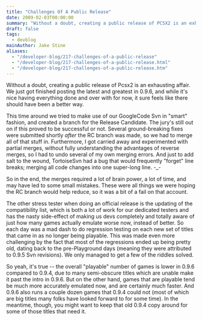 ```yaml
---
title: "Challenges Of A Public Release"
date: 2009-02-03T00:00:00
summary: "Without a doubt, creating a public release of PCSX2 is an exhausting affair"
draft: false
tags:
  - devblog
mainAuthor: Jake Stine
aliases:
  - "/developer-blog/217-challenges-of-a-public-release"
  - "/developer-blog/217-challenges-of-a-public-release.html"
  - "/developer-blog/217-challenges-of-a-public-release.htm"
---
```


Without a doubt, creating a public release of Pcsx2 is an exhausting
affair. We just got finished posting the latest and greatest in 0.9.6, and while it's
nice having everything done and over with for now, it sure feels like
there should have been a better way.

This time around we tried to make use of our GoogleCode Svn in "smart"
fashion, and created a branch for the Release Candidate. The jury's
still out on if this proved to be successful or not. Several
ground-breaking fixes were submitted shortly *after* the RC branch was
made, so we had to merge all of that stuff in. Furthermore, I got
carried away and experimented with partial merges, without fully
understanding the advantages of reverse merges, so I had to undo several
of my own merging errors. And just to add salt to the wound, TortoiseSvn
had a bug that would frequently "forget" line breaks; merging all code
changes into one super-long line. -\_-

So in the end, the merges required a lot of brain power, a lot of time,
and may have led to some small mistakes. These were all things we were
hoping the RC branch would help reduce, so it was a bit of a fail on
that account.

The other stress tester when doing an official release is the updating
of the compatibility list, which is both a lot of work for our dedicated
testers and has the nasty side-effect of making us devs completely and
totally aware of just how many games actually emulate worse now, instead
of better. So each day was a mad dash to do regression testing on each
new set of titles that came in as no longer being playable. This was
made even more challenging by the fact that most of the regressions
ended up being pretty old, dating back to the pre-Playground days
(meaning they were attributed to 0.9.5 Svn revisions). We only managed
to get a few of the riddles solved.

So yeah, it's true -- the overall "playable" number of games is lower in
0.9.6 compared to 0.9.4, due to many semi-obscure titles which are
unable make it past the intro in 0.9.6. But on the other hand, games
that are playable tend be much more accurately emulated now, and are
certainly much faster. And 0.9.6 also runs a couple dozen games that
0.9.4 could not (most of which are big titles many folks have looked
forward to for some time). In the meantime, though, you might want to
keep that old 0.9.4 copy around for some of those titles that need it.
